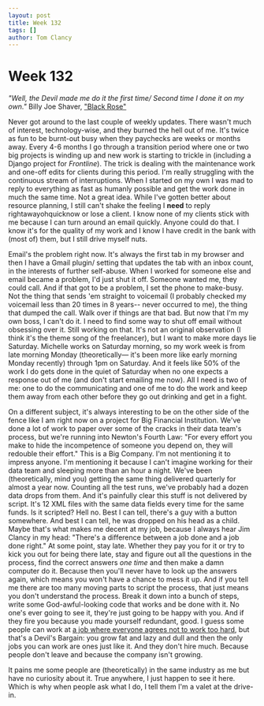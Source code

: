 ```yaml
---
layout: post
title: Week 132
tags: []
author: Tom Clancy
---
```


# Week 132

<em>"Well, the Devil made me do it the first time/ Second time I done it on my own."</em>
Billy Joe Shaver, <a href="http://www.youtube.com/watch?v=OT3xxoyYlr4" onclick="window.open(this.href); return false;">"Black Rose"</a>

<p>Never got around to the last couple of weekly updates. There wasn't much of interest, technology-wise, and they burned the hell out of me. It's twice as fun to be burnt-out busy when they paychecks are weeks or months away. Every 4-6 months I go through a transition period where one or two big projects is winding up and new work is starting to trickle in (including a Django project for <em>Frontline</em>). The trick is dealing with the maintenance work and one-off edits for clients during this period. I'm really struggling with the continuous stream of interruptions. When I started on my own I was mad to reply to everything as fast as humanly possible and get the work done in much the same time. Not a great idea. While I've gotten better about resource planning, I still can't shake the feeling I <strong>need</strong> to reply rightawayohquicknow or lose a client. I know none of my clients stick with me because I can turn around an email quickly. Anyone could do that. I know it's for the quality of my work and I know I have credit in the bank with (most of) them, but I still drive myself nuts.</p>

<p>Email's the problem right now. It's always the first tab in my browser and then I have a Gmail plugin/ setting that updates the tab with an inbox count, in the interests of further self-abuse. When I worked for someone else and email became a problem, I'd just shut it off. Someone wanted me, they could call. And if that got to be a problem, I set the phone to make-busy. Not the thing that sends 'em straight to voicemail (I probably checked my voicemail less than 20 times in 8 years-- never occurred to me), the thing that dumped the call. Walk over if things are that bad. But now that I'm my own boss, I can't do it. I need to find some way to shut off email without obsessing over it. Still working on that. It's not an original observation (I think it's the theme song of the freelancer), but I want to make more days lie Saturday. Michelle works on Saturday morning, so my work week is from late morning Monday (theoretically&mdash; it's been more like early morning Monday recently) through 1pm on Saturday. And it feels like 50% of the work I do gets done in the quiet of Saturday when no one expects a response out of me (and don't start emailing me now). All I need is two of me: one to do the communicating and one of me to do the work and keep them away from each other before they go out drinking and get in a fight.</p>

<p>On a different subject, it's always interesting to be on the other side of the fence like I am right now on a project for Big Financial Institution. We've done a lot of work to paper over some of the cracks in their data team's process, but we're running into Newton's Fourth Law: "For every effort you make to hide the incompetence of someone you depend on, they will redouble their effort." This is a Big Company. I'm not mentioning it to impress anyone. I'm mentioning it because I can't imagine working for their data team and sleeping more than an hour a night. We've been (theoretically, mind you) getting the same thing delivered quarterly for almost a year now. Counting all the test runs, we've probably had a dozen data drops from them. And it's painfully clear this stuff is not delivered by script. It's 12 XML files with the same data fields every time for the same funds. Is it scripted? Hell no. Best I can tell, there's a guy with a button somewhere. And best I can tell, he was dropped on his head as a child. Maybe that's what makes me decent at my job, because I always hear Jim Clancy in my head: "There's a difference between a job done and a job done right." At some point, stay late. Whether they pay you for it or try to kick you out for being there late, stay and figure out all the questions in the process, find the correct answers <em>one time</em> and then make a damn computer do it. Because then you'll never have to look up the answers again, which means you won't have a chance to mess it up. And if you tell me there are too many moving parts to script the process, that just means you don't understand the process. Break it down into a bunch of steps, write some God-awful-looking code that works and be done with it. No one's ever going to see it, they're just going to be happy with you. And if they fire you because you made yourself redundant, good. I guess some people can work at <a href="http://thedailywtf.com/Articles/The-Corruption-of-Dennis.aspx" onclick="window.open(this.href); return false;">a job where everyone agrees not to work too hard</a>, but that's a Devil's Bargain: you grow fat and lazy and dull and then the only jobs you can work are ones just like it. And they don't hire much. Because people don't leave and because the company isn't growing.</p>

<p>It pains me some people are (theoretically) in the same industry as me but have no curiosity about it. True anywhere, I just happen to see it here. Which is why when people ask what I do, I tell them I'm a valet at the drive-in.</p>
